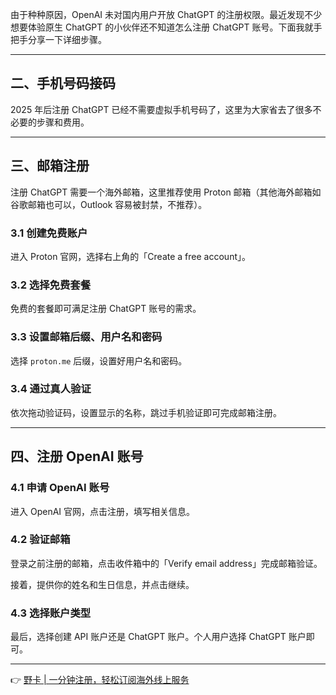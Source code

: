 由于种种原因，OpenAI 未对国内用户开放 ChatGPT 的注册权限。最近发现不少想要体验原生 ChatGPT 的小伙伴还不知道怎么注册 ChatGPT 账号。下面我就手把手分享一下详细步骤。

---

## 二、手机号码接码

2025 年后注册 ChatGPT 已经不需要虚拟手机号码了，这里为大家省去了很多不必要的步骤和费用。

---

## 三、邮箱注册

注册 ChatGPT 需要一个海外邮箱，这里推荐使用 Proton 邮箱（其他海外邮箱如谷歌邮箱也可以，Outlook 容易被封禁，不推荐）。

### 3.1 创建免费账户

进入 Proton 官网，选择右上角的「Create a free account」。

### 3.2 选择免费套餐

免费的套餐即可满足注册 ChatGPT 账号的需求。

### 3.3 设置邮箱后缀、用户名和密码

选择 `proton.me` 后缀，设置好用户名和密码。

### 3.4 通过真人验证

依次拖动验证码，设置显示的名称，跳过手机验证即可完成邮箱注册。

---

## 四、注册 OpenAI 账号

### 4.1 申请 OpenAI 账号

进入 OpenAI 官网，点击注册，填写相关信息。

### 4.2 验证邮箱

登录之前注册的邮箱，点击收件箱中的「Verify email address」完成邮箱验证。

接着，提供你的姓名和生日信息，并点击继续。

### 4.3 选择账户类型

最后，选择创建 API 账户还是 ChatGPT 账户。个人用户选择 ChatGPT 账户即可。

---

👉 [野卡 | 一分钟注册，轻松订阅海外线上服务](https://bit.ly/bewildcard)